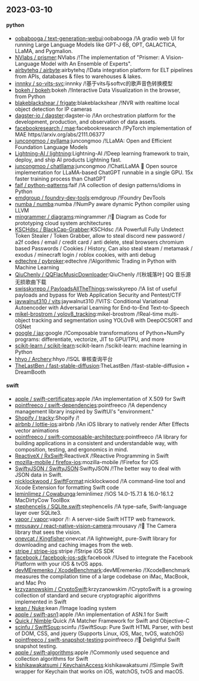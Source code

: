 ## 2023-03-10

#### python
* [oobabooga / text-generation-webui](https://github.com/oobabooga/text-generation-webui):oobabooga /!A gradio web UI for running Large Language Models like GPT-J 6B, OPT, GALACTICA, LLaMA, and Pygmalion.
* [NVlabs / prismer](https://github.com/NVlabs/prismer):NVlabs /!The implementation of "Prismer: A Vision-Language Model with An Ensemble of Experts".
* [airbytehq / airbyte](https://github.com/airbytehq/airbyte):airbytehq /!Data integration platform for ELT pipelines from APIs, databases & files to warehouses & lakes.
* [innnky / so-vits-svc](https://github.com/innnky/so-vits-svc):innnky /!基于vits与softvc的歌声音色转换模型
* [bokeh / bokeh](https://github.com/bokeh/bokeh):bokeh /!Interactive Data Visualization in the browser, from Python
* [blakeblackshear / frigate](https://github.com/blakeblackshear/frigate):blakeblackshear /!NVR with realtime local object detection for IP cameras
* [dagster-io / dagster](https://github.com/dagster-io/dagster):dagster-io /!An orchestration platform for the development, production, and observation of data assets.
* [facebookresearch / mae](https://github.com/facebookresearch/mae):facebookresearch /!PyTorch implementation of MAE https//arxiv.org/abs/2111.06377
* [juncongmoo / pyllama](https://github.com/juncongmoo/pyllama):juncongmoo /!LLaMA: Open and Efficient Foundation Language Models
* [Lightning-AI / lightning](https://github.com/Lightning-AI/lightning):Lightning-AI /!Deep learning framework to train, deploy, and ship AI products Lightning fast.
* [juncongmoo / chatllama](https://github.com/juncongmoo/chatllama):juncongmoo /!ChatLLaMA
📢
Open source implementation for LLaMA-based ChatGPT runnable in a single GPU. 15x faster training process than ChatGPT
* [faif / python-patterns](https://github.com/faif/python-patterns):faif /!A collection of design patterns/idioms in Python
* [emdgroup / foundry-dev-tools](https://github.com/emdgroup/foundry-dev-tools):emdgroup /!Foundry DevTools
* [numba / numba](https://github.com/numba/numba):numba /!NumPy aware dynamic Python compiler using LLVM
* [mingrammer / diagrams](https://github.com/mingrammer/diagrams):mingrammer /!🎨
Diagram as Code for prototyping cloud system architectures
* [KSCHdsc / BlackCap-Grabber](https://github.com/KSCHdsc/BlackCap-Grabber):KSCHdsc /!A Powerfull Fully Undetect Token Stealer / Token Grabber, allow to steal discord new password / a2f codes / email / credit card / anti delete, steal browsers chromium based Passwords / Cookies / History, Can also steal steam / metamask / exodus / minecraft login / roblox cookies, with anti debug
* [edtechre / pybroker](https://github.com/edtechre/pybroker):edtechre /!Algorithmic Trading in Python with Machine Learning
* [QiuChenly / QQFlacMusicDownloader](https://github.com/QiuChenly/QQFlacMusicDownloader):QiuChenly /![秋城落叶] QQ 音乐源无损歌曲下载
* [swisskyrepo / PayloadsAllTheThings](https://github.com/swisskyrepo/PayloadsAllTheThings):swisskyrepo /!A list of useful payloads and bypass for Web Application Security and Pentest/CTF
* [jaywalnut310 / vits](https://github.com/jaywalnut310/vits):jaywalnut310 /!VITS: Conditional Variational Autoencoder with Adversarial Learning for End-to-End Text-to-Speech
* [mikel-brostrom / yolov8_tracking](https://github.com/mikel-brostrom/yolov8_tracking):mikel-brostrom /!Real-time multi-object tracking and segmentation using YOLOv8 with DeepOCSORT and OSNet
* [google / jax](https://github.com/google/jax):google /!Composable transformations of Python+NumPy programs: differentiate, vectorize, JIT to GPU/TPU, and more
* [scikit-learn / scikit-learn](https://github.com/scikit-learn/scikit-learn):scikit-learn /!scikit-learn: machine learning in Python
* [hhyo / Archery](https://github.com/hhyo/Archery):hhyo /!SQL 审核查询平台
* [TheLastBen / fast-stable-diffusion](https://github.com/TheLastBen/fast-stable-diffusion):TheLastBen /!fast-stable-diffusion + DreamBooth

#### swift
* [apple / swift-certificates](https://github.com/apple/swift-certificates):apple /!An implementation of X.509 for Swift
* [pointfreeco / swift-dependencies](https://github.com/pointfreeco/swift-dependencies):pointfreeco /!A dependency management library inspired by SwiftUI's "environment."
* [Shopify / tracky](https://github.com/Shopify/tracky):Shopify /!
* [airbnb / lottie-ios](https://github.com/airbnb/lottie-ios):airbnb /!An iOS library to natively render After Effects vector animations
* [pointfreeco / swift-composable-architecture](https://github.com/pointfreeco/swift-composable-architecture):pointfreeco /!A library for building applications in a consistent and understandable way, with composition, testing, and ergonomics in mind.
* [ReactiveX / RxSwift](https://github.com/ReactiveX/RxSwift):ReactiveX /!Reactive Programming in Swift
* [mozilla-mobile / firefox-ios](https://github.com/mozilla-mobile/firefox-ios):mozilla-mobile /!Firefox for iOS
* [SwiftyJSON / SwiftyJSON](https://github.com/SwiftyJSON/SwiftyJSON):SwiftyJSON /!The better way to deal with JSON data in Swift.
* [nicklockwood / SwiftFormat](https://github.com/nicklockwood/SwiftFormat):nicklockwood /!A command-line tool and Xcode Extension for formatting Swift code
* [leminlimez / Cowabunga](https://github.com/leminlimez/Cowabunga):leminlimez /!iOS 14.0-15.7.1 & 16.0-16.1.2 MacDirtyCow ToolBox
* [stephencelis / SQLite.swift](https://github.com/stephencelis/SQLite.swift):stephencelis /!A type-safe, Swift-language layer over SQLite3.
* [vapor / vapor](https://github.com/vapor/vapor):vapor /!💧
A server-side Swift HTTP web framework.
* [mrousavy / react-native-vision-camera](https://github.com/mrousavy/react-native-vision-camera):mrousavy /!📸
The Camera library that sees the vision.
* [onevcat / Kingfisher](https://github.com/onevcat/Kingfisher):onevcat /!A lightweight, pure-Swift library for downloading and caching images from the web.
* [stripe / stripe-ios](https://github.com/stripe/stripe-ios):stripe /!Stripe iOS SDK
* [facebook / facebook-ios-sdk](https://github.com/facebook/facebook-ios-sdk):facebook /!Used to integrate the Facebook Platform with your iOS & tvOS apps.
* [devMEremenko / XcodeBenchmark](https://github.com/devMEremenko/XcodeBenchmark):devMEremenko /!XcodeBenchmark measures the compilation time of a large codebase on iMac, MacBook, and Mac Pro
* [krzyzanowskim / CryptoSwift](https://github.com/krzyzanowskim/CryptoSwift):krzyzanowskim /!CryptoSwift is a growing collection of standard and secure cryptographic algorithms implemented in Swift
* [kean / Nuke](https://github.com/kean/Nuke):kean /!Image loading system
* [apple / swift-asn1](https://github.com/apple/swift-asn1):apple /!An implementation of ASN.1 for Swift
* [Quick / Nimble](https://github.com/Quick/Nimble):Quick /!A Matcher Framework for Swift and Objective-C
* [scinfu / SwiftSoup](https://github.com/scinfu/SwiftSoup):scinfu /!SwiftSoup: Pure Swift HTML Parser, with best of DOM, CSS, and jquery (Supports Linux, iOS, Mac, tvOS, watchOS)
* [pointfreeco / swift-snapshot-testing](https://github.com/pointfreeco/swift-snapshot-testing):pointfreeco /!📸
Delightful Swift snapshot testing.
* [apple / swift-algorithms](https://github.com/apple/swift-algorithms):apple /!Commonly used sequence and collection algorithms for Swift
* [kishikawakatsumi / KeychainAccess](https://github.com/kishikawakatsumi/KeychainAccess):kishikawakatsumi /!Simple Swift wrapper for Keychain that works on iOS, watchOS, tvOS and macOS.
